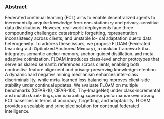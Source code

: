 ### Abstract
Federated continual learning (FCL) aims to enable decentralized agents to incrementally acquire knowledge
from non-stationary and privacy-sensitive data distributions. However, real-world deployments face three
compounding challenges: catastrophic forgetting, representation inconsistency across clients, and unstable lo-
cal adaptation due to data heterogeneity. To address these issues, we propose FLOAM (Federated Learning with
Optimized Anchored Memory), a modular framework that integrates semantic anchor memory, anchor-guided
distillation, and meta-adaptive optimization. FLOAM introduces class-level anchor prototypes that serve as
shared semantic references across clients, enabling both contrastive feature alignment and privacy-preserving
knowledge retention. A dynamic hard negative mining mechanism enhances inter-class discriminability,
while meta-learned loss balancing improves client-side stability under continual updates. We evaluate FLOAM
on multiple benchmarks (CIFAR-10, CIFAR-100, Tiny-ImageNet) under class-incremental and multitask set-
tings, demonstrating superior performance over strong FCL baselines in terms of accuracy, forgetting, and
adaptability. FLOAM provides a scalable and principled solution for continual federated intelligence.
